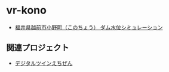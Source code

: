 # vr-kono
 
- [福井県越前市小野町（このちょう） ダム水位シミュレーション](https://code4fukui.github.io/vr-kono/kono.html)

## 関連プロジェクト

- [デジタルツインえちぜん](https://code4fukui.github.io/digitaltwin/)
